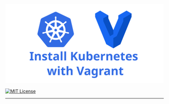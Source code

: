 <p align="center">
  <img src=".img/kubernetes-vagrant.svg" alt="kubernetes-vagrant"/>
</p>

[![MIT License](https://img.shields.io/badge/License-MIT-green.svg)](https://choosealicense.com/licenses/mit/)

---



